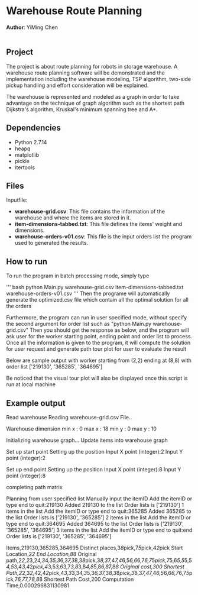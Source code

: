 # Warehouse Route Planning
**Author**: YiMing Chen<br /><br />
## Project

The project is about route planning for robots in storage warehouse. A warehouse route planning software will be demonstrated and the implementation including the warehouse modeling, TSP algorithm, two-side pickup handling and effort consideration will be explained.

The warehouse is represented and modeled as a graph in order to take advantage on the technique of graph algorithm such as the shortest path Dijkstra's algorithm, Kruskal's minimum spanning tree and A*.

## Dependencies
* Python 2.7.14
* heapq
* matplotlib
* pickle
* itertools

## Files
Inputfile:
  - **warehouse-grid.csv**: This file contains the information of the warehouse and where the items are stored in it. 
  - **item-dimensions-tabbed.txt**: This file defines the items' weight and dimensions.
  - **warehouse-orders-v01.csv**: This file is the input orders list the program used to generated the results.

## How to run
To run the program in batch processing mode, simply type 

''' bash
python Main.py warehouse-grid.csv item-dimensions-tabbed.txt warehouse-orders-v01.csv
'''
Then the programe will automatically generate the optimized.csv file which contain all the optimal solution for all the orders

Furthermore, the program can run in user specified mode, without specify the second argument for order list such as "python Main.py warehouse-grid.csv" 
Then you should get the response as below, and the program will ask user for the worker starting point, ending point and order list to process. 
Once all the information is given to the program, it will compute the solution for user request and generate path tour plot for user to evaluate the result

Below are sample output with worker starting from (2,2) ending at (8,8) with order list ['219130', '365285', '364695']

Be noticed that the visual tour plot will also be displayed once this script is run at local machine

## Example output
Read warehouse
Reading warehouse-grid.csv File..

Warehouse dimension
min x : 0
max x : 18
min y : 0
max y : 10

Initializing warehouse graph...
Update items into warehouse graph

Set up start point
Setting up the position
Input X point (integer):2
Input Y point (integer):2

Set up end point
Setting up the position
Input X point (integer):8
Input Y point (integer):8

completing path matrix

Planning from user specified list
Manually input the itemID
Add the itemID or type end to quit:219130
Added 219130 to the list
Order lists is ['219130']
1 items in the list
Add the itemID or type end to quit:365285
Added 365285 to the list
Order lists is ['219130', '365285']
2 items in the list
Add the itemID or type end to quit:364695
Added 364695 to the list
Order lists is ['219130', '365285', '364695']
3 items in the list
Add the itemID or type end to quit:end
Order lists is ['219130', '365285', '364695']

Items,219130,365285,364695
Distinct places,3*8*pick,7*5*pick,4*2*pick
Start Location,2*2
End Location,8*8
Original path,2*2,2*3,2*4,3*4,3*5,3*6,3*7,3*8,3*8*pick,3*8,3*7,4*7,4*6,5*6,6*6,7*6,7*5*pick,7*5,6*5,5*5,5*4,5*3,4*3,4*2*pick,4*3,5*3,6*3,7*3,8*3,8*4,8*5,8*6,8*7,8*8
Original cost,300
Shortest Path,2*2,3*2,4*2,4*2*pick,4*3,3*3,3*4,3*5,3*6,3*7,3*8,3*8*pick,3*8,3*7,4*7,4*6,5*6,6*6,7*6,7*5*pick,7*6,7*7,7*8,8*8
Shortest Path Cost,200
Computation Time,0.000296831130981

